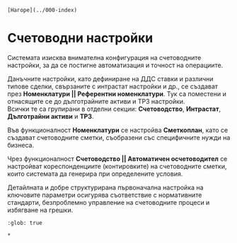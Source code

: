 ```{only} html
[Нагоре](../000-index)
```

# Счетоводни настройки

Системата изисква внимателна конфигурация на счетоводните настройки, за да се постигне автоматизация и точност на операциите.    

Данъчните настройки, като дефиниране на ДДС ставки и различни типове сделки, свързаните с интрастат настройки и др., се създават през **Номенклатури || Референтни номенклатури**. Тук са поместени и отнасящите се до дълготрайните активи и ТРЗ настройки.  
Всички те са групирани в отделни секции: **Счетоводство**, **Интрастат**, **Дълготрайни активи** и **ТРЗ**.   

Във функционалност **Номенклатури** се настройва **Сметкоплан**, като се създават счетоводните сметки, съобразени със специфичните нужди на бизнеса.  

Чрез функционалност **Счетоводство || Автоматичен осчетоводител** се настройват кореспонденциите (контировките) на счетоводните сметки, които системата да генерира при определените условия.  

Детайлната и добре структурирана първоначална настройка на ключовите параметри осигурява съответствие с нормативните стандарти, безпроблемно управление на счетоводните процеси и избягване на грешки.  

```{toctree}
:glob: true

*
```
